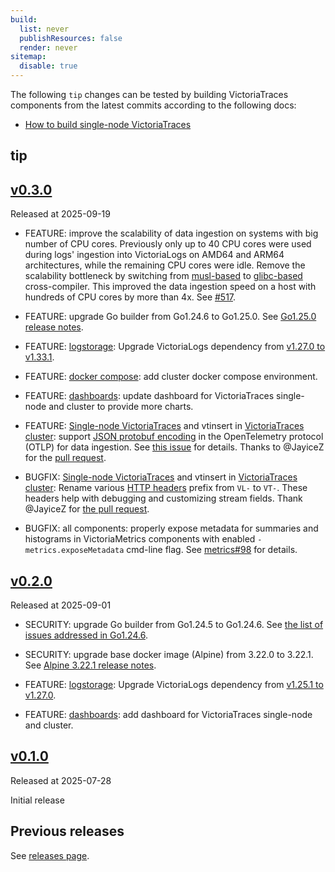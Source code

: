 ```yaml
---
build:
  list: never
  publishResources: false
  render: never
sitemap:
  disable: true
---
```

The following `tip` changes can be tested by building VictoriaTraces components from the latest commits according to the following docs:

* [How to build single-node VictoriaTraces](https://docs.victoriametrics.com/victoriatraces/#how-to-build-from-sources)

## tip

## [v0.3.0](https://github.com/VictoriaMetrics/VictoriaTraces/releases/tag/v0.3.0)

Released at 2025-09-19

* FEATURE: improve the scalability of data ingestion on systems with big number of CPU cores. Previously only up to 40 CPU cores were used during logs' ingestion into VictoriaLogs on AMD64 and ARM64 architectures, while the remaining CPU cores were idle. Remove the scalability bottleneck by switching from [musl-based](https://wiki.musl-libc.org/) to [glibc-based](https://en.wikipedia.org/wiki/Glibc) cross-compiler. This improved the data ingestion speed on a host with hundreds of CPU cores by more than 4x. See [#517](https://github.com/VictoriaMetrics/VictoriaLogs/issues/517#issuecomment-3167039079).
* FEATURE: upgrade Go builder from Go1.24.6 to Go1.25.0. See [Go1.25.0 release notes](https://go.dev/doc/go1.25).
* FEATURE: [logstorage](https://docs.victoriametrics.com/victorialogs/): Upgrade VictoriaLogs dependency from [v1.27.0 to v1.33.1](https://github.com/VictoriaMetrics/VictoriaLogs/compare/v1.27.0...v1.33.1).
* FEATURE: [docker compose](https://github.com/VictoriaMetrics/VictoriaTraces/tree/master/deployment/docker): add cluster docker compose environment.
* FEATURE: [dashboards](https://github.com/VictoriaMetrics/VictoriaTraces/blob/master/dashboards): update dashboard for VictoriaTraces single-node and cluster to provide more charts.
* FEATURE: [Single-node VictoriaTraces](https://docs.victoriametrics.com/victoriatraces/) and vtinsert in [VictoriaTraces cluster](https://docs.victoriametrics.com/victoriatraces/cluster/): support [JSON protobuf encoding](https://opentelemetry.io/docs/specs/otlp/#json-protobuf-encoding) in the OpenTelemetry protocol (OTLP) for data ingestion. See [this issue](https://github.com/VictoriaMetrics/VictoriaTraces/issues/41) for details. Thanks to @JayiceZ for the [pull request](https://github.com/VictoriaMetrics/VictoriaTraces/pull/51).

* BUGFIX: [Single-node VictoriaTraces](https://docs.victoriametrics.com/victoriatraces/) and vtinsert in [VictoriaTraces cluster](https://docs.victoriametrics.com/victoriatraces/cluster/): Rename various [HTTP headers](https://docs.victoriametrics.com/victoriatraces/data-ingestion/#http-headers) prefix from `VL-` to `VT-`. These headers help with debugging and customizing stream fields. Thank @JayiceZ for [the pull request](https://github.com/VictoriaMetrics/VictoriaTraces/pull/56). 
* BUGFIX: all components: properly expose metadata for summaries and histograms in VictoriaMetrics components with enabled `-metrics.exposeMetadata` cmd-line flag. See [metrics#98](https://github.com/VictoriaMetrics/metrics/issues/98) for details.

## [v0.2.0](https://github.com/VictoriaMetrics/VictoriaTraces/releases/tag/v0.2.0)

Released at 2025-09-01

* SECURITY: upgrade Go builder from Go1.24.5 to Go1.24.6. See [the list of issues addressed in Go1.24.6](https://github.com/golang/go/issues?q=milestone%3AGo1.24.6+label%3ACherryPickApproved).
* SECURITY: upgrade base docker image (Alpine) from 3.22.0 to 3.22.1. See [Alpine 3.22.1 release notes](https://www.alpinelinux.org/posts/Alpine-3.19.8-3.20.7-3.21.4-3.22.1-released.html).

* FEATURE: [logstorage](https://docs.victoriametrics.com/victorialogs/): Upgrade VictoriaLogs dependency from [v1.25.1 to v1.27.0](https://github.com/VictoriaMetrics/VictoriaLogs/compare/v1.25.1...v1.27.0).
* FEATURE: [dashboards](https://github.com/VictoriaMetrics/VictoriaTraces/blob/master/dashboards): add dashboard for VictoriaTraces single-node and cluster. 

## [v0.1.0](https://github.com/VictoriaMetrics/VictoriaTraces/releases/tag/v0.1.0)

Released at 2025-07-28

Initial release

## Previous releases

See [releases page](https://github.com/VictoriaMetrics/VictoriaMetrics/releases).
